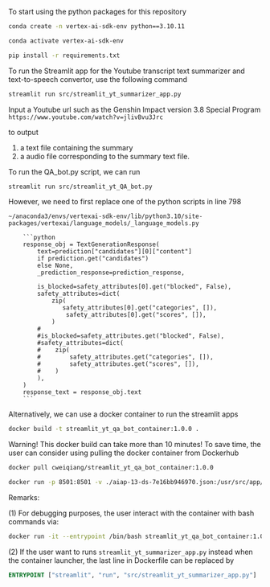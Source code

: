 To start using the python packages for this repository


```bash 
conda create -n vertex-ai-sdk-env python==3.10.11
```

```bash
conda activate vertex-ai-sdk-env
```

```bash
pip install -r requirements.txt
```

To run the Streamlit app for the Youtube transcript text summarizer and text-to-speech convertor, use the following command

```bash
streamlit run src/streamlit_yt_summarizer_app.py
```

Input a Youtube url such as the Genshin Impact version 3.8 Special Program
`https://www.youtube.com/watch?v=jlivBvu3Jrc`

to output

1. a text file containing the summary
2. a audio file corresponding to the summary text file.

To run the QA_bot.py script, we can run

```bash
streamlit run src/streamlit_yt_QA_bot.py
```
However, we need to first replace one of the python scripts in line 798

`~/anaconda3/envs/vertexai-sdk-env/lib/python3.10/site-packages/vertexai/language_models/_language_models.py`


        ```python
        response_obj = TextGenerationResponse(
            text=prediction["candidates"][0]["content"]
            if prediction.get("candidates")
            else None,
            _prediction_response=prediction_response,
            
            is_blocked=safety_attributes[0].get("blocked", False),
            safety_attributes=dict(
                zip(
                   safety_attributes[0].get("categories", []),
                    safety_attributes[0].get("scores", []),
                )
            #
            #is_blocked=safety_attributes.get("blocked", False),
            #safety_attributes=dict(
            #    zip(
            #        safety_attributes.get("categories", []),
            #        safety_attributes.get("scores", []),
            #    )
            ),
        )
        response_text = response_obj.text
        ```
        
Alternatively, we can use a docker container to run the streamlit apps


```bash
docker build -t streamlit_yt_qa_bot_container:1.0.0 .
```
Warning! This docker build can take more than 10 minutes! To save time, the user can consider using pulling the docker container from Dockerhub

```bash
docker pull cweiqiang/streamlit_yt_qa_bot_container:1.0.0
```

```bash
docker run -p 8501:8501 -v ./aiap-13-ds-7e16bb946970.json:/usr/src/app/aiap-13-ds-7e16bb946970.json streamlit_yt_qa_bot_container:1.0.0
```

Remarks: 

(1) For debugging purposes, the user interact with the container with bash commands via:

```bash
docker run -it --entrypoint /bin/bash streamlit_yt_qa_bot_container:1.0.0
```

(2) If the user want to runs `streamlit_yt_summarizer_app.py` instead when the container launcher, the last line in Dockerfile can be replaced by

```dockerfile
ENTRYPOINT ["streamlit", "run", "src/streamlit_yt_summarizer_app.py"]
``` 
